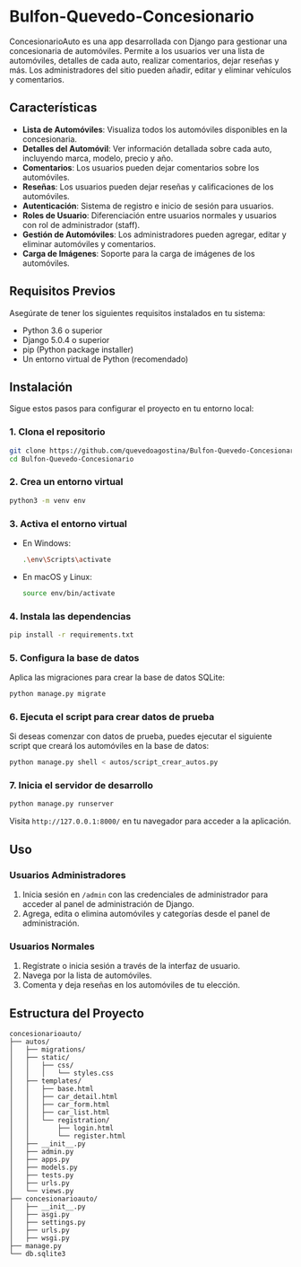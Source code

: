 # Bulfon-Quevedo-Concesionario

ConcesionarioAuto es una app desarrollada con Django para gestionar una concesionaria de automóviles. Permite a los usuarios ver una lista de automóviles, detalles de cada auto, realizar comentarios, dejar reseñas y más. Los administradores del sitio pueden añadir, editar y eliminar vehículos y comentarios.

## Características

- **Lista de Automóviles**: Visualiza todos los automóviles disponibles en la concesionaria.
- **Detalles del Automóvil**: Ver información detallada sobre cada auto, incluyendo marca, modelo, precio y año.
- **Comentarios**: Los usuarios pueden dejar comentarios sobre los automóviles.
- **Reseñas**: Los usuarios pueden dejar reseñas y calificaciones de los automóviles.
- **Autenticación**: Sistema de registro e inicio de sesión para usuarios.
- **Roles de Usuario**: Diferenciación entre usuarios normales y usuarios con rol de administrador (staff).
- **Gestión de Automóviles**: Los administradores pueden agregar, editar y eliminar automóviles y comentarios.
- **Carga de Imágenes**: Soporte para la carga de imágenes de los automóviles.

## Requisitos Previos

Asegúrate de tener los siguientes requisitos instalados en tu sistema:

- Python 3.6 o superior
- Django 5.0.4 o superior
- pip (Python package installer)
- Un entorno virtual de Python (recomendado)

## Instalación

Sigue estos pasos para configurar el proyecto en tu entorno local:

### 1. Clona el repositorio

```bash
git clone https://github.com/quevedoagostina/Bulfon-Quevedo-Concesionario
cd Bulfon-Quevedo-Concesionario
```

### 2. Crea un entorno virtual

```bash
python3 -m venv env
```

### 3. Activa el entorno virtual

- En Windows:

  ```bash
  .\env\Scripts\activate
  ```

- En macOS y Linux:

  ```bash
  source env/bin/activate
  ```

### 4. Instala las dependencias

```bash
pip install -r requirements.txt
```

### 5. Configura la base de datos

Aplica las migraciones para crear la base de datos SQLite:

```bash
python manage.py migrate
```

### 6. Ejecuta el script para crear datos de prueba

Si deseas comenzar con datos de prueba, puedes ejecutar el siguiente script que creará los automóviles en la base de datos:

```bash
python manage.py shell < autos/script_crear_autos.py
```

### 7. Inicia el servidor de desarrollo

```bash
python manage.py runserver
```

Visita `http://127.0.0.1:8000/` en tu navegador para acceder a la aplicación.

## Uso

### Usuarios Administradores

1. Inicia sesión en `/admin` con las credenciales de administrador para acceder al panel de administración de Django.
2. Agrega, edita o elimina automóviles y categorías desde el panel de administración.

### Usuarios Normales

1. Regístrate o inicia sesión a través de la interfaz de usuario.
2. Navega por la lista de automóviles.
3. Comenta y deja reseñas en los automóviles de tu elección.

## Estructura del Proyecto

```
concesionarioauto/
├── autos/
│   ├── migrations/
│   ├── static/
│   │   ├── css/
│   │   │   └── styles.css
│   ├── templates/
│   │   ├── base.html
│   │   ├── car_detail.html
│   │   ├── car_form.html
│   │   ├── car_list.html
│   │   └── registration/
│   │       ├── login.html
│   │       └── register.html
│   ├── __init__.py
│   ├── admin.py
│   ├── apps.py
│   ├── models.py
│   ├── tests.py
│   ├── urls.py
│   └── views.py
├── concesionarioauto/
│   ├── __init__.py
│   ├── asgi.py
│   ├── settings.py
│   ├── urls.py
│   ├── wsgi.py
├── manage.py
└── db.sqlite3
```
